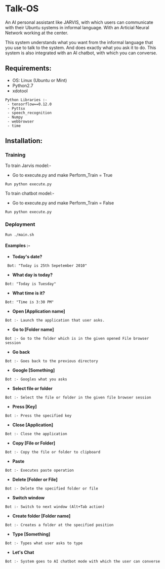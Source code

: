 # Talk-OS
An AI personal assistant like JARVIS, with which users can communicate with their Ubuntu systems in informal language. With an Articial Neural Network working at the center. 

This system understands what you want from the informal language that you use to talk to the system. And does exactly what you ask it to do.
This system is also integrated with an AI chatbot, with which you can converse.

## Requirements:
- OS: Linux (Ubuntu or Mint)
- Python2.7
- xdotool

```
Python Libraries :-
 - tensorflow==0.12.0
 - Pyttsx
 - speech_recognition
 - Numpy
 - webbrowser
 - time
```

## Installation:
### Training
To train Jarvis model:-
- Go to execute.py and make Perform_Train = True
```
Run python execute.py
```

To train chatbot model:-
- Go to execute.py and make Perform_Train = False
```
Run python execute.py
```

### Deployment
```
Run ./main.sh
```
#### Examples :-
* **Today's date?**
```
 Bot: "Today is 25th Sepetember 2010"
 ```
* **What day is today?**
```
Bot: "Today is Tuesday"
```
* **What time is it?**
```
Bot: "Time is 3:30 PM"
```
* **Open [Application name]**
```
Bot :- Launch the application that user asks.
```
* **Go to [Folder name]**
```
Bot :- Go to the folder which is in the given opened File browser session
```
* **Go back**
```
Bot :- Goes back to the previous directory
```
* **Google [Something]**
```
Bot :- Googles what you asks
```
* **Select file or folder**
```
Bot :- Select the file or folder in the given file browser session
```
* **Press [Key]**
```
Bot :- Press the specified key
```
* **Close [Application]**
```
Bot :- Close the application
```
* **Copy [File or Folder]**
```
Bot :- Copy the file or folder to clipboard
```
* **Paste**
```
Bot :- Executes paste operation
```
* **Delete [Folder or File]**
```
Bot :- Delete the specified folder or file
```
* **Switch window**
```
Bot :- Switch to next window (Alt+Tab action)
```
* **Create folder [Folder name]**
```
Bot :- Creates a folder at the specified position
```
* **Type [Something]**
```
Bot :- Types what user asks to type
```
* **Let's Chat**
```
Bot :- System goes to AI chatbot mode with which the user can converse
```
